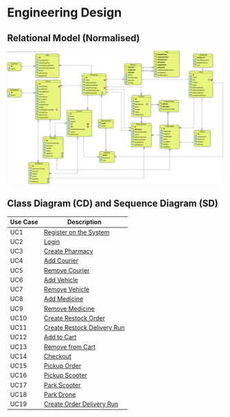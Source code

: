 # Engineering Design

## Relational Model (Normalised)

![MR.svg](MR/MR.svg)

## Class Diagram (CD) and Sequence Diagram (SD)

| Use Case | Description                                                  |
| -------- | ------------------------------------------------------------ |
| UC1      | [Register on the System](UC1/UC1_RegisterUser_Design.md)     |
| UC2      | [Login](UC2/UC2_Design)                                      |
| UC3      | [Create Pharmacy](UC3_Design.md)                             |
| UC4      | [Add Courier](UC4/UC4_AddCourier_Design.md)                  |
| UC5      | [Remove Courier](UC5/UC5_RemoveCourier_Design.md)            |
| UC6      | [Add Vehicle](UC6/UC6_AddVehicle_Design.md)                  |
| UC7      | [Remove Vehicle](UC7/UC7_RemoveVehicle_Design.md)            |
| UC8      | [Add Medicine](UC8/UC8_AddMedicine_Design.md)                |
| UC9      | [Remove Medicine](UC9/UC9_RemoveMedicine_Design.md)          |
| UC10     | [Create Restock Order](UC10/UC10_CreateRestockOrder_Design.md) |
| UC11     | [Create Restock Delivery Run](UC11/UC11_CreateRestockDeliveryRun_Design.md) |
| UC12     | [Add to Cart](UC12/UC12_AddToCart_Design.md)                 |
| UC13     | [Remove from Cart](UC13/UC13_RemoveProductFromCart_Design.md) |
| UC14     | [Checkout](UC14/UC14_Checkout_Design.md)                     |
| UC15     | [Pickup Order](UC15/UC15_PickUpOrder_Design.md)              |
| UC16     | [Pickup Scooter](UC16/UC16_PickUpTheEletricScooter_Design.md) |
| UC17     | [Park Scooter](UC17/UC17_ParkTheScooter_Design.md)           |
| UC18     | [Park Drone](UC18/UC18_ParkTheDrone_Design.md)               |
| UC19     | [Create Order Delivery Run](UC19/UC19_CreateOrderDeliveryRun_Design.md) |


